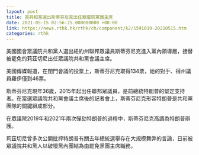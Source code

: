 ```yaml
---
layout: post
title: 美共和黨選出斯蒂芬尼克出任眾議院黨團主席
date: 2021-05-15 02:56:25.000000000 +08:00
link: https://news.rthk.hk/rthk/ch/component/k2/1591019-20210515.htm
categories: rthk
---
```


美國國會眾議院共和黨人選出紐約州聯邦眾議員斯蒂芬尼克進入黨內領導層，接替被罷免的莉茲切尼出任眾議院共和黨會議主席。

美國傳媒報道，在閉門會議的投票上，斯蒂芬尼克取得134票，她的對手、得州議員羅伊僅到46票。

斯蒂芬尼克現年36歲，2015年起出任聯邦眾議員，是前總統特朗普的堅定支持者。在當選眾議院共和黨會議主席後的記者會上，斯蒂芬尼克形容特朗普是共和黨團隊的關鍵組成部分。

在眾議院2019年和2021年兩次彈劾特朗普的過程中，斯蒂芬尼克高調為特朗普辯護。

莉茲切尼曾多次公開批抨特朗普有關去年總統選舉存在大規模舞弊的言論，日前被眾議院共和黨人以破壞黨內團結為由罷免黨團主席職務。
